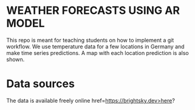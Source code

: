 # WEATHER FORECASTS USING AR MODEL
This repo is meant for teaching students on how to implement a git workflow. We use temperature data for a few locations in Germany and make time series predictions. A map with each location prediction is also shown.

# Data sources
The data is available freely online <a>href=https://brightsky.dev>here</a>?

